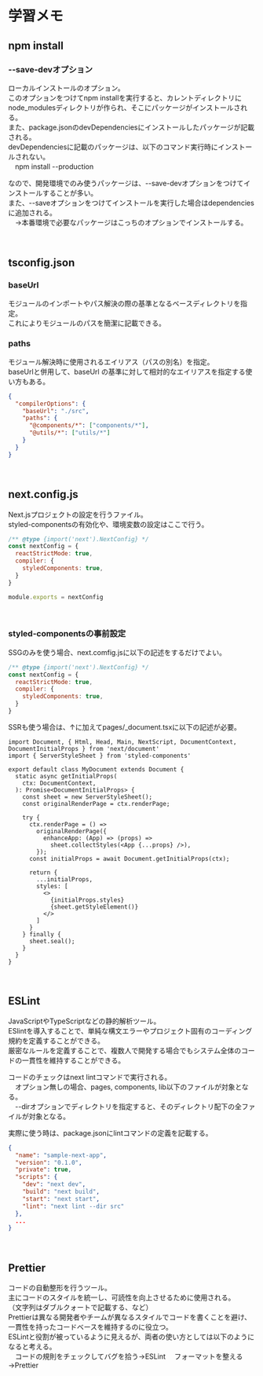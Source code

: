 # 学習メモ

## npm install
### --save-devオプション
ローカルインストールのオプション。  
このオプションをつけてnpm installを実行すると、カレントディレクトリにnode_modulesディレクトリが作られ、そこにパッケージがインストールされる。  
また、package.jsonのdevDependenciesにインストールしたパッケージが記載される。  
devDependenciesに記載のパッケージは、以下のコマンド実行時にインストールされない。  
　npm install --production


なので、開発環境でのみ使うパッケージは、--save-devオプションをつけてインストールすることが多い。  
また、--saveオプションをつけてインストールを実行した場合はdependenciesに追加される。  
　→本番環境で必要なパッケージはこっちのオプションでインストールする。

<br>

## tsconfig.json
### baseUrl
モジュールのインポートやパス解決の際の基準となるベースディレクトリを指定。  
これによりモジュールのパスを簡潔に記載できる。  

### paths
モジュール解決時に使用されるエイリアス（パスの別名）を指定。  
baseUrlと併用して、baseUrl の基準に対して相対的なエイリアスを指定する使い方もある。  
```sample.json
{
  "compilerOptions": {
    "baseUrl": "./src",
    "paths": {
      "@components/*": ["components/*"],
      "@utils/*": ["utils/*"]
    }
  }
}
```

<br>

## next.config.js
Next.jsプロジェクトの設定を行うファイル。  
styled-componentsの有効化や、環境変数の設定はここで行う。  
```sample.js
/** @type {import('next').NextConfig} */
const nextConfig = {
  reactStrictMode: true,
  compiler: {
    styledComponents: true,
  }
}

module.exports = nextConfig
```

<br>

### styled-componentsの事前設定
SSGのみを使う場合、next.comfig.jsに以下の記述をするだけでよい。  

```sample.js
/** @type {import('next').NextConfig} */
const nextConfig = {
  reactStrictMode: true,
  compiler: {
    styledComponents: true,
  }
}
```

SSRも使う場合は、↑に加えてpages/_document.tsxに以下の記述が必要。  
```_document.tsx
import Document, { Html, Head, Main, NextScript, DocumentContext, DocumentInitialProps } from 'next/document'
import { ServerStyleSheet } from 'styled-components'

export default class MyDocument extends Document {
  static async getInitialProps(
    ctx: DocumentContext,
  ): Promise<DocumentInitialProps> {
    const sheet = new ServerStyleSheet();
    const originalRenderPage = ctx.renderPage;

    try {
      ctx.renderPage = () => 
        originalRenderPage({
          enhanceApp: (App) => (props) => 
            sheet.collectStyles(<App {...props} />),
        });
      const initialProps = await Document.getInitialProps(ctx);

      return {
        ...initialProps,
        styles: [
          <>
            {initialProps.styles}
            {sheet.getStyleElement()}
          </>
        ]
      }
    } finally {
      sheet.seal();
    }
  }
}
```

<br>

## ESLint
JavaScriptやTypeScriptなどの静的解析ツール。  
ESlintを導入することで、単純な構文エラーやプロジェクト固有のコーディング規約を定義することができる。  
厳密なルールを定義することで、複数人で開発する場合でもシステム全体のコードの一貫性を維持することができる。  

コードのチェックはnext lintコマンドで実行される。  
　オプション無しの場合、pages, components, lib以下のファイルが対象となる。  
　--dirオプションでディレクトリを指定すると、そのディレクトリ配下の全ファイルが対象となる。

実際に使う時は、package.jsonにlintコマンドの定義を記載する。  
```sample.json
{
  "name": "sample-next-app",
  "version": "0.1.0",
  "private": true,
  "scripts": {
    "dev": "next dev",
    "build": "next build",
    "start": "next start",
    "lint": "next lint --dir src"
  },
  ...
}
```

<br>

## Prettier
コードの自動整形を行うツール。  
主にコードのスタイルを統一し、可読性を向上させるために使用される。  
（文字列はダブルクォートで記載する、など）  
Prettierは異なる開発者やチームが異なるスタイルでコードを書くことを避け、一貫性を持ったコードベースを維持するのに役立つ。  
ESLintと役割が被っているように見えるが、両者の使い方としては以下のようになると考える。  
　コードの規則をチェックしてバグを拾う→ESLint
　フォーマットを整える→Prettier